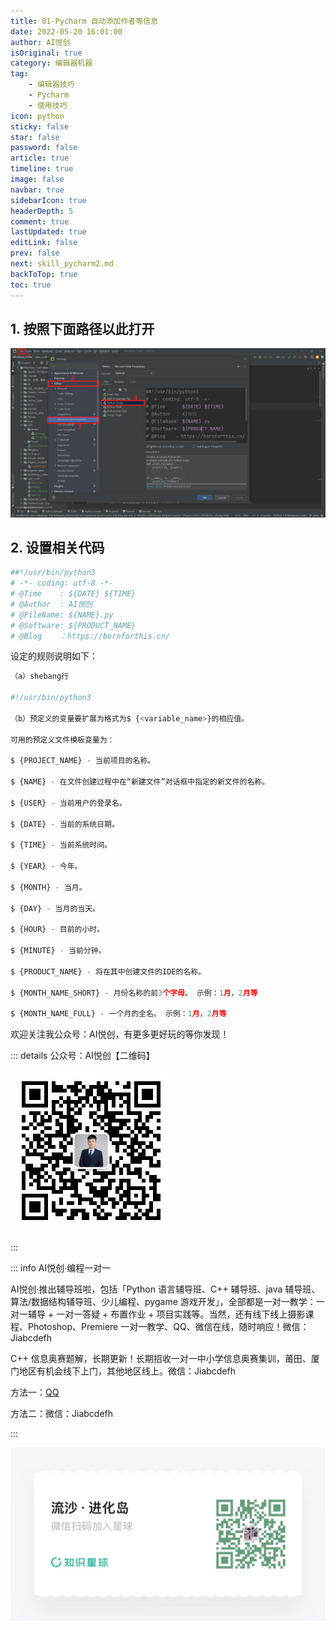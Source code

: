 ```yaml
---
title: 01-Pycharm 自动添加作者等信息
date: 2022-05-20 16:01:00
author: AI悦创
isOriginal: true
category: 编辑器机器
tag:
    - 编辑器技巧
    - Pycharm
    - 使用技巧
icon: python
sticky: false
star: false
password: false
article: true
timeline: true
image: false
navbar: true
sidebarIcon: true
headerDepth: 5
comment: true
lastUpdated: true
editLink: false
prev: false
next: skill_pycharm2.md
backToTop: true
toc: true
---
```


## 1. 按照下面路径以此打开

![image-20220520161417800](./skill_pycharm1.assets/image-20220520161417800.png)

## 2. 设置相关代码

```python
##!/usr/bin/python3
# -*- coding: utf-8 -*-
# @Time    : ${DATE} ${TIME}
# @Author  : AI悦创
# @FileName: ${NAME}.py
# @Software: ${PRODUCT_NAME}
# @Blog    ：https://bornforthis.cn/
```

设定的规则说明如下：

```python
（a）shebang行

#!/usr/bin/python3

（b）预定义的变量要扩展为格式为$ {<variable_name>}的相应值。

可用的预定义文件模板变量为：

$ {PROJECT_NAME} - 当前项目的名称。

$ {NAME} - 在文件创建过程中在“新建文件”对话框中指定的新文件的名称。

$ {USER} - 当前用户的登录名。

$ {DATE} - 当前的系统日期。

$ {TIME} - 当前系统时间。

$ {YEAR} - 今年。

$ {MONTH} - 当月。

$ {DAY} - 当月的当天。

$ {HOUR} - 目前的小时。

$ {MINUTE} - 当前分钟。

$ {PRODUCT_NAME} - 将在其中创建文件的IDE的名称。

$ {MONTH_NAME_SHORT} - 月份名称的前3个字母。 示例：1月，2月等

$ {MONTH_NAME_FULL} - 一个月的全名。 示例：1月，2月等
```

欢迎关注我公众号：AI悦创，有更多更好玩的等你发现！

::: details 公众号：AI悦创【二维码】

![](/gzh.jpg)

:::

::: info AI悦创·编程一对一

AI悦创·推出辅导班啦，包括「Python 语言辅导班、C++ 辅导班、java 辅导班、算法/数据结构辅导班、少儿编程、pygame 游戏开发」，全部都是一对一教学：一对一辅导 + 一对一答疑 + 布置作业 + 项目实践等。当然，还有线下线上摄影课程、Photoshop、Premiere 一对一教学、QQ、微信在线，随时响应！微信：Jiabcdefh

C++ 信息奥赛题解，长期更新！长期招收一对一中小学信息奥赛集训，莆田、厦门地区有机会线下上门，其他地区线上。微信：Jiabcdefh

方法一：[QQ](http://wpa.qq.com/msgrd?v=3&uin=1432803776&site=qq&menu=yes)

方法二：微信：Jiabcdefh

:::

![](/zsxq.jpg)











